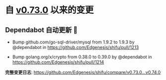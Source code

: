 # 自 [v0.73.0](https://github.com/Edgenesis/shifu/releases/tag/v0.73.0) 以来的变更

## Dependabot 自动更新 🤖

- Bump github.com/go-sql-driver/mysql from 1.9.2 to 1.9.3 by @dependabot in https://github.com/Edgenesis/shifu/pull/1213

- Bump golang.org/x/crypto from 0.38.0 to 0.39.0 by @dependabot in https://github.com/Edgenesis/shifu/pull/1214

**完整变更日志**: https://github.com/Edgenesis/shifu/compare/v0.73.0...v0.74.0